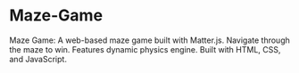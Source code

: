 # Maze-Game
Maze Game: A web-based maze game built with Matter.js. Navigate through the maze to win. Features dynamic physics engine. Built with HTML, CSS, and JavaScript.
